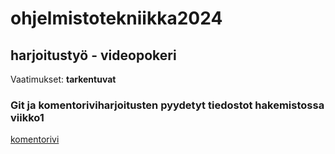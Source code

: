 # ohjelmistotekniikka2024
## harjoitustyö - videopokeri
Vaatimukset: **tarkentuvat**

### Git ja komentoriviharjoitusten pyydetyt tiedostot hakemistossa viikko1
[komentorivi](https://github.com/nuuttikuosa/ohjelmistotekniikka2024/blob/main/viikko1/komentorivi.txt)

